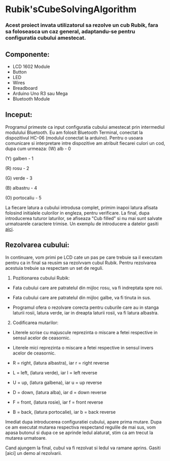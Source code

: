 # **Rubik'sCubeSolvingAlgorithm**

### Acest proiect invata utilizatorul sa rezolve un cub Rubik, fara sa foloseasca un caz general, adaptandu-se pentru configuratia cubului amestecat.

## Componente: 
- LCD 1602 Module
- Button
- LED
- Wires
- Breadboard
- Arduino Uno R3 sau Mega
- Bluetooth Module

## Inceput:
 Programul primeste ca input configuratia cubului amestecat prin intermediul modulului Bluetooth. 
 Eu am folosit Bluetooth Terminal, conectat la dispozitivul HC-06 (modulul conectat la arduino).
 Pentru o usoara comunicare si interpretare intre dispozitive am atribuit fiecarei culori un cod, dupa cum urmeaza:
  (W) alb        - 0
  
  (Y) galben     - 1
  
  (R) rosu       - 2
  
  (G) verde      - 3
  
  (B) albastru   - 4
  
  (O) portocaliu - 5
 
 La fiecare latura a cubului introdusa complet, primim inapoi latura afisata folosind initialele culorilor in engleza, pentru verificare.
 La final, dupa introducerea tuturor laturilor, se afiseaza "Cub filled" si nu mai sunt salvate urmatoarele caractere trimise.
 Un exemplu de introducere a datelor gasiti [aici]().
 
## Rezolvarea cubului:
 In continuare, vom primi pe LCD cate un pas pe care trebuie sa il executam pentru ca in final sa reusim sa rezolvvam cubul Rubik.
 Pentru rezolvarea acestuia trebuie sa respectam un set de reguli.
 
 1. Pozitionarea cubului Rubik:
  - Fata cubului care are patratelul din mijloc rosu, va fi indreptata spre noi.
  
  - Fata cubului care are patratelul din mijloc galbe, va fi tinuta in sus.
  
  - Programul ofera o rezolvare corecta pentru cuburile care au in stanga laturii rosii, latura verde, iar in dreapta laturii rosii, va fi latura albastra.
 
 2. Codificarea mutarilor:
  
  - Literele scrise cu majuscule reprezinta o miscare a fetei respective in sensul acelor de ceasornic.
  
  - Literele mici reprezinta o miscare a fetei respective in sensul invers acelor de ceasornic.
  
  - R = right, (latura albastra), iar r = right reverse 
  
  - L = left, (latura verde), iar l = left reverse
  
  - U = up, (latura galbena), iar u = up reverse
  
  - D = down, (latura alba), iar d = down reverse
  
  - F = front, (latura rosie), iar f = front reverse
  
  - B = back, (latura portocalie), iar b = back reverse
 
 Imediat dupa introducerea configuratiei cubului, apare prima mutare. Dupa ce am executat mutarea respectiva respectand regulile de mai sus, vom apasa butonul si dupa ce se aprinde ledul alaturat, stim ca am trecut la mutarea urmatoare.

  Cand ajungem la final, cubul va fi rezolvat si ledul va ramane aprins.
  Gasiti [aici] un demo al rezolvarii.
  
  
  
